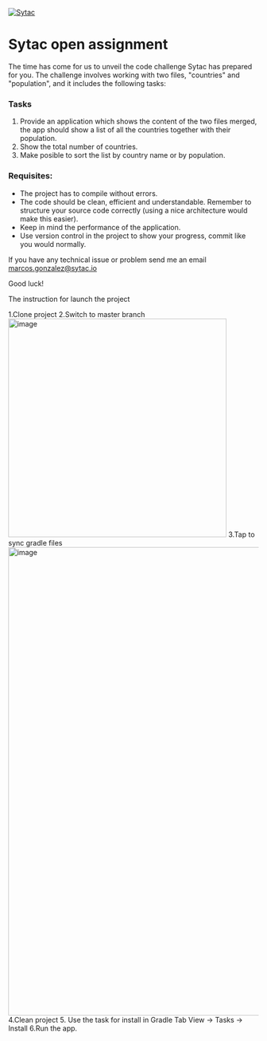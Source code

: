 [![Sytac](https://sytac.io/images/2017/11/logo.svg)](http://sytac.io)
# Sytac open assignment

The time has come for us to unveil the code challenge Sytac has prepared for you. The challenge involves working with two files, "countries" and "population", and it includes the following tasks:

### Tasks
1. Provide an application which shows the content of the two files merged, the app should show a list of all the countries together with their population.
2. Show the total number of countries.
3. Make posible to sort the list by country name or by population.  


### Requisites:
- The project has to compile without errors.
- The code should be clean, efficient and understandable. Remember to
structure your source code correctly (using a nice architecture would
make this easier).
- Keep in mind the performance of the application.
- Use version control in the project to show your progress, commit like you
would normally.

If you have any technical issue or problem send me an email
marcos.gonzalez@sytac.io

Good luck!

The instruction for launch the project

1.Clone project
2.Switch to master branch
<img width="439" alt="image" src="https://user-images.githubusercontent.com/81957232/187067514-ba5f5bbd-266f-4102-871f-747a6df0004f.png">
3.Tap to sync gradle files
<img width="941" alt="image" src="https://user-images.githubusercontent.com/81957232/187067607-1cd8b940-86ec-4484-8655-4e40e85a9e61.png">
4.Clean project
5. Use the task for install in Gradle Tab View -> Tasks -> Install
6.Run the app.
